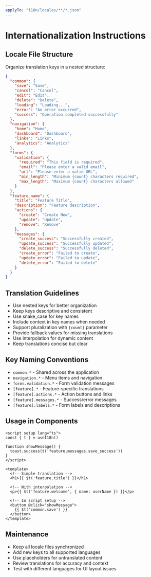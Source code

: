 ```yaml
---
applyTo: "i18n/locales/**/*.json"
---
```


# Internationalization Instructions

## Locale File Structure
Organize translation keys in a nested structure:

```json
{
  "common": {
    "save": "Save",
    "cancel": "Cancel",
    "edit": "Edit",
    "delete": "Delete",
    "loading": "Loading...",
    "error": "An error occurred",
    "success": "Operation completed successfully"
  },
  "navigation": {
    "home": "Home",
    "dashboard": "Dashboard",
    "links": "Links",
    "analytics": "Analytics"
  },
  "forms": {
    "validation": {
      "required": "This field is required",
      "email": "Please enter a valid email",
      "url": "Please enter a valid URL",
      "min_length": "Minimum {count} characters required",
      "max_length": "Maximum {count} characters allowed"
    }
  },
  "feature_name": {
    "title": "Feature Title",
    "description": "Feature description",
    "actions": {
      "create": "Create New",
      "update": "Update",
      "remove": "Remove"
    },
    "messages": {
      "create_success": "Successfully created",
      "update_success": "Successfully updated",
      "delete_success": "Successfully deleted",
      "create_error": "Failed to create",
      "update_error": "Failed to update",
      "delete_error": "Failed to delete"
    }
  }
}
```

## Translation Guidelines
- Use nested keys for better organization
- Keep keys descriptive and consistent
- Use snake_case for key names
- Include context in key names when needed
- Support pluralization with `{count}` parameter
- Provide fallback values for missing translations
- Use interpolation for dynamic content
- Keep translations concise but clear

## Key Naming Conventions
- `common.*` - Shared across the application
- `navigation.*` - Menu items and navigation
- `forms.validation.*` - Form validation messages
- `[feature].*` - Feature-specific translations
- `[feature].actions.*` - Action buttons and links
- `[feature].messages.*` - Success/error messages
- `[feature].labels.*` - Form labels and descriptions

## Usage in Components
```vue
<script setup lang="ts">
const { t } = useI18n()

function showMessage() {
  toast.success(t('feature.messages.save_success'))
}
</script>

<template>
  <!-- Simple translation -->
  <h1>{{ $t('feature.title') }}</h1>

  <!-- With interpolation -->
  <p>{{ $t('feature.welcome', { name: userName }) }}</p>

  <!-- In script setup -->
  <button @click="showMessage">
    {{ $t('common.save') }}
  </button>
</template>
```

## Maintenance
- Keep all locale files synchronized
- Add new keys to all supported languages
- Use placeholders for untranslated content
- Review translations for accuracy and context
- Test with different languages for UI layout issues
